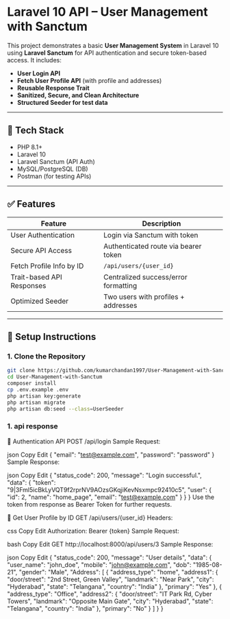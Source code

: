 # Laravel 10 API – User Management with Sanctum

This project demonstrates a basic **User Management System** in Laravel 10 using **Laravel Sanctum** for API authentication and secure token-based access. It includes:

- **User Login API**
- **Fetch User Profile API** (with profile and addresses)
- **Reusable Response Trait**
- **Sanitized, Secure, and Clean Architecture**
- **Structured Seeder for test data**

---

## 🔧 Tech Stack

- PHP 8.1+
- Laravel 10
- Laravel Sanctum (API Auth)
- MySQL/PostgreSQL (DB)
- Postman (for testing APIs)

---

## ✅ Features

| Feature                         | Description                              |
|----------------------------------|------------------------------------------|
| User Authentication             | Login via Sanctum with token             |
| Secure API Access               | Authenticated route via bearer token     |
| Fetch Profile Info by ID        | `/api/users/{user_id}`                   |
| Trait-based API Responses       | Centralized success/error formatting     |
| Optimized Seeder                | Two users with profiles + addresses      |

---

## 🚀 Setup Instructions

### 1. Clone the Repository

```bash
git clone https://github.com/kumarchandan1997/User-Management-with-Sanctum.git
cd User-Management-with-Sanctum
composer install
cp .env.example .env
php artisan key:generate
php artisan migrate
php artisan db:seed --class=UserSeeder
```

### 1. api response


🔐 Authentication API
POST /api/login
Sample Request:

json
Copy
Edit
{
  "email": "test@example.com",
  "password": "password"
}
Sample Response:

json
Copy
Edit
{
  "status_code": 200,
  "message": "Login successful.",
  "data": {
    "token": "9|3Fml5icBkLyVQT9f2rprNV9AOzsGKqjiKevNsxmpc92410c5",
    "user": {
      "id": 2,
      "name": "home_page",
      "email": "test@example.com"
    }
  }
}
Use the token from response as Bearer Token for further requests.

📄 Get User Profile by ID
GET /api/users/{user_id}
Headers:

css
Copy
Edit
Authorization: Bearer {token}
Sample Request:

bash
Copy
Edit
GET http://localhost:8000/api/users/3
Sample Response:

json
Copy
Edit
{
  "status_code": 200,
  "message": "User details",
  "data": {
    "user_name": "john_doe",
    "mobile": "john@example.com",
    "dob": "1985-08-21",
    "gender": "Male",
    "Address": [
      {
        "address_type": "home",
        "address1": {
          "door/street": "2nd Street, Green Valley",
          "landmark": "Near Park",
          "city": "Hyderabad",
          "state": "Telangana",
          "country": "India"
        },
        "primary": "Yes"
      },
      {
        "address_type": "Office",
        "address2": {
          "door/street": "IT Park Rd, Cyber Towers",
          "landmark": "Opposite Main Gate",
          "city": "Hyderabad",
          "state": "Telangana",
          "country": "India"
        },
        "primary": "No"
      }
    ]
  }
}
